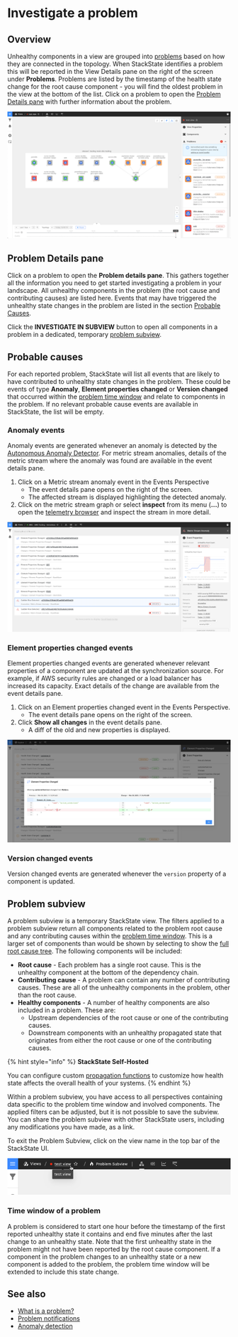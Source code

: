 # Investigate a problem

## Overview

Unhealthy components in a view are grouped into [problems](problems.md) based on how they are connected in the topology. When StackState identifies a problem this will be reported in the View Details pane on the right of the screen under **Problems**. Problems are listed by the timestamp of the health state change for the root cause component - you will find the oldest problem in the view at the bottom of the list. Click on a problem to open the [Problem Details pane](problem_investigation.md#problem-details-pane) with further information about the problem.

![View Details pane](../../.gitbook/assets/v44_view_details_problems.png)

## Problem Details pane

Click on a problem to open the **Problem details pane**. This gathers together all the information you need to get started investigating a problem in your landscape. All unhealthy components in the problem \(the root cause and contributing causes\) are listed here. Events that may have triggered the unhealthy state changes in the problem are listed in the section [Probable Causes](problem_investigation.md#probable-causes).

Click the **INVESTIGATE IN SUBVIEW** button to open all components in a problem in a dedicated, temporary [problem subview](problem_investigation.md#problem-subview).

## Probable causes

For each reported problem, StackState will list all events that are likely to have contributed to unhealthy state changes in the problem. These could be events of type **Anomaly**, **Element properties changed** or **Version changed** that occurred within the [problem time window](problems.md#time-window-of-a-problem) and relate to components in the problem. If no relevant probable cause events are available in StackState, the list will be empty.

### Anomaly events

Anomaly events are generated whenever an anomaly is detected by the [Autonomous Anomaly Detector](../../stackpacks/add-ons/aad.md). For metric stream anomalies, details of the metric stream where the anomaly was found are available in the event details pane.

1. Click on a Metric stream anomaly event in the Events Perspective
   * The event details pane opens on the right of the screen.
   * The affected stream is displayed highlighting the detected anomaly.
2. Click on the metric stream graph or select **inspect** from its menu \(**...**\) to open the [telemetry browser](../metrics-and-events/browse-telemetry.md) and inspect the stream in more detail.

![Metric stream anomaly event details](../../.gitbook/assets/v44_event_metric_stream_anomaly.png)

### Element properties changed events

Element properties changed events are generated whenever relevant properties of a component are updated at the synchronization source. For example, if AWS security rules are changed or a load balancer has increased its capacity. Exact details of the change are available from the event details pane.

1. Click on an Element properties changed event in the Events Perspective.
   * The event details pane opens on the right of the screen.
2. Click **Show all changes** in the event details pane.
   * A diff of the old and new properties is displayed.

![View all changes](../../.gitbook/assets/v44_event_view_all_changes.png)

### Version changed events

Version changed events are generated whenever the `version` property of a component is updated.

## Problem subview

A problem subview is a temporary StackState view. The filters applied to a problem subview return all components related to the problem root cause and any contributing causes within the [problem time window](problem_investigation.md#time-window-of-a-problem). This is a larger set of components than would be shown by selecting to show the [full root cause tree](../stackstate-ui/perspectives/topology-perspective.md#root-cause-outside-current-view). The following components will be included:

* **Root cause** - Each problem has a single root cause. This is the unhealthy component at the bottom of the dependency chain.
* **Contributing cause** - A problem can contain any number of contributing causes. These are all of the unhealthy components in the problem, other than the root cause.
* **Healthy components** - A number of healthy components are also included in a problem. These are:
  * Upstream dependencies of the root cause or one of the contributing causes.
  * Downstream components with an unhealthy propagated state that originates from either the root cause or one of the contributing causes.

{% hint style="info" %}
**StackState Self-Hosted**

You can configure custom [propagation functions](../../develop/developer-guides/custom-functions/propagation-functions.md) to customize how health state affects the overall health of your systems.
{% endhint %}

Within a problem subview, you have access to all perspectives containing data specific to the problem time window and involved components. The applied filters can be adjusted, but it is not possible to save the subview. You can share the problem subview with other StackState users, including any modifications you have made, as a link.

To exit the Problem Subview, click on the view name in the top bar of the StackState UI.

![Breadcrumbs with view name](../../.gitbook/assets/v44_problem_subview_breadcrumb.png)

### Time window of a problem

A problem is considered to start one hour before the timestamp of the first reported unhealthy state it contains and end five minutes after the last change to an unhealthy state. Note that the first unhealthy state in the problem might not have been reported by the root cause component. If a component in the problem changes to an unhealthy state or a new component is added to the problem, the problem time window will be extended to include this state change.

## See also

* [What is a problem?](problems.md)
* [Problem notifications](problem_notifications.md)
* [Anomaly detection](../introduction-to-stackstate/anomaly-detection.md)
